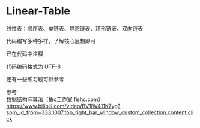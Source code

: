 # Linear-Table
线性表：顺序表、单链表、静态链表、环形链表、双向链表

代码编写多种多样，了解核心思想即可

已在代码中注释

代码编码格式为 UTF-8

还有一些练习题可供参考

参考  
数据结构与算法（鱼c工作室 fishc.com） https://www.bilibili.com/video/BV1jW411K7yg?spm_id_from=333.1007.top_right_bar_window_custom_collection.content.click
